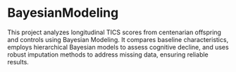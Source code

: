 # BayesianModeling
This project analyzes longitudinal TICS scores from centenarian offspring and controls using Bayesian Modeling. It compares baseline characteristics, employs hierarchical Bayesian models to assess cognitive decline, and uses robust imputation methods to address missing data, ensuring reliable results.
